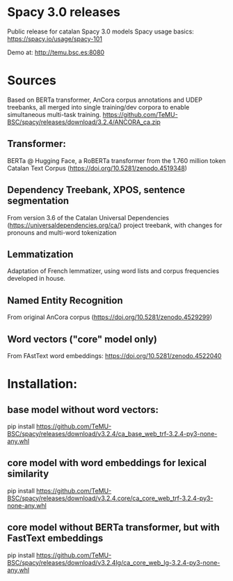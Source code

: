 # Spacy 3.0 releases

Public release for catalan Spacy 3.0 models
Spacy usage basics: https://spacy.io/usage/spacy-101

Demo at: http://temu.bsc.es:8080


# Sources
Based on BERTa transformer, AnCora corpus annotations and UDEP treebanks, all merged into single training/dev corpora to enable simultaneous multi-task training.
https://github.com/TeMU-BSC/spacy/releases/download/3.2.4/ANCORA_ca.zip

## Transformer:

BERTa @ Hugging Face, a RoBERTa transformer from the 1.760 million token Catalan Text Corpus (https://doi.org/10.5281/zenodo.4519348) 

## Dependency Treebank, XPOS, sentence segmentation

From version 3.6 of the Catalan Universal Dependencies (https://universaldependencies.org/ca/) project treebank, with changes for pronouns and multi-word tokenization 


## Lemmatization

Adaptation of French lemmatizer, using  word lists and corpus frequencies developed in house.

## Named Entity Recognition

From original AnCora corpus (https://doi.org/10.5281/zenodo.4529299)

## Word vectors ("core" model only)

From FAstText word embeddings: https://doi.org/10.5281/zenodo.4522040

<!---## Text Classification (To come)

From TeCla corpus based on Agencia Catalana de Noticias Newswire
(https://doi.org/10.5281/zenodo.4627197)-->

# Installation:

## base model without word vectors:

pip install https://github.com/TeMU-BSC/spacy/releases/download/v3.2.4/ca_base_web_trf-3.2.4-py3-none-any.whl

## core model with word embeddings for lexical similarity

pip install https://github.com/TeMU-BSC/spacy/releases/download/v3.2.4.core/ca_core_web_trf-3.2.4-py3-none-any.whl

## core model without BERTa transformer, but with FastText embeddings

pip install https://github.com/TeMU-BSC/spacy/releases/download/v3.2.4lg/ca_core_web_lg-3.2.4-py3-none-any.whl

<!---
# Includes:

* Noun Chunks

* NERC

* Coarse XPOS tags

* Dependency parsing

* lookup-based lemmatization with POS disambiguation

* BERTa-based transformer

* tokenization and sentence segmentation

* Morphological analysis

* Static word vectors (in core models)

## To come:
* Fine-grained Parole/Eagles POS tags

* Text classification  

# External evaluation on test split from UDEP corpus for ca_base_web_trf:
```
  "token_acc":1.0,
  "tag_acc":0.9897155754,
  "pos_acc":0.9891000487,
  "morph_acc":0.9807149818,
  "lemma_acc":0.9307432009,
  "dep_uas":0.9424871508,
  "dep_las":0.9204281328,
  "ents_p":0.9226415094,
  "ents_r":0.9183098592,
  "ents_f":0.9204705882,
  "sents_p":0.9953488372,
  "sents_r":0.9938080495,
  "sents_f":0.9945778466,
  "speed":4177.1171988569,
```
